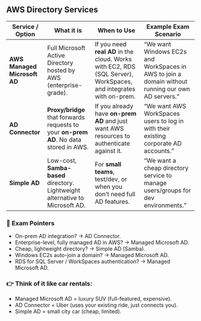 ## AWS Directory Services

| Service / Option             | What it is                                                                             | When to Use                                                                                                      | Example Exam Scenario                                                                             |
| ---------------------------- | -------------------------------------------------------------------------------------- | ---------------------------------------------------------------------------------------------------------------- | ------------------------------------------------------------------------------------------------- |
| **AWS Managed Microsoft AD** | Full Microsoft Active Directory hosted by AWS (enterprise-grade).                      | If you need **real AD** in the cloud. Works with EC2, RDS (SQL Server), WorkSpaces, and integrates with on-prem. | “We want Windows EC2s and WorkSpaces in AWS to join a domain without running our own AD servers.” |
| **AD Connector**             | **Proxy/bridge** that forwards requests to your **on-prem AD**. No data stored in AWS. | If you already have **on-prem AD** and just want AWS resources to authenticate against it.                       | “We want AWS WorkSpaces users to log in with their existing corporate AD accounts.”               |
| **Simple AD**                | Low-cost, **Samba-based** directory. Lightweight alternative to Microsoft AD.          | For **small teams**, test/dev, or when you don’t need full AD features.                                          | “We want a cheap directory service to manage users/groups for dev environments.”                  |

### 🎯 Exam Pointers

- On-prem AD integration? → AD Connector.
- Enterprise-level, fully managed AD in AWS? → Managed Microsoft AD.
- Cheap, lightweight directory? → Simple AD (Samba).
- Windows EC2s auto-join a domain? → Managed Microsoft AD.
- RDS for SQL Server / WorkSpaces authentication? → Managed Microsoft AD.

### 👉 Think of it like car rentals:

- Managed Microsoft AD = luxury SUV (full-featured, expensive).
- AD Connector = Uber (uses your existing ride, just connects you).
- Simple AD = small city car (cheap, limited).